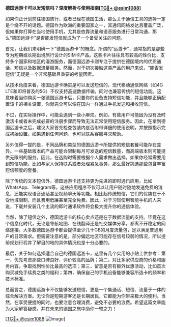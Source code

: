 **德国远游卡可以发短信吗？深度解析与使用指南[[TG💪+ @esim1088](https://t.me/s/esim1088)]**

如果你正计划前往德国旅行，或者已经在德国生活，那么关于通信工具的选择一定是个绕不开的话题。德国作为欧洲的重要国家之一，其通讯网络发达且覆盖广泛，但如果你打算在当地使用手机，尤其是依靠流量和语音服务进行日常沟通，那么“德国远游卡”是否能发短信就成为了一个备受关注的问题。

首先，让我们来明确一下“德国远游卡”的概念。所谓的“远游卡”，通常指的是那些专为短期或长期出境旅行设计的SIM卡产品。这些卡片往往具有较高的性价比，支持多个国家和地区的漫游服务，而德国远游卡则专注于提供在德国境内的优质通话、短信以及数据流量服务。然而，对于初次接触这类产品的用户来说，“能否发短信”无疑是一个非常基础且重要的考量因素。

从技术角度来看，德国远游卡确实是可以发送短信的。现代移动通信网络（如4G LTE和即将普及的5G）不仅支持高速数据传输，同时也兼容传统的短信功能。这意味着当你购买一张德国远游卡后，只要你的设备支持短信功能，并且能够正确配置该卡的相关设置，你就完全可以像在国内一样通过手机发送和接收短信。

不过，在实际操作中，可能会遇到一些小麻烦。例如，有些用户可能因为没有及时激活卡或者未完成必要的注册步骤而导致无法正常使用短信服务。因此，在拿到德国远游卡之后，建议大家首先检查包装内是否附带详细的使用说明，并按照指示完成初始设置。如果遇到任何问题，也可以联系客服寻求帮助。

另外值得一提的是，不同品牌和类型的德国远游卡所提供的短信套餐可能存在差异。一些基础版本的产品可能会限制每月可发送的短信数量，而高端版本则可能提供无限制的服务。因此，在选购时需要根据个人需求做出选择。如果你经常需要用到短信功能，比如与家人保持联系或者处理紧急事务，那么最好挑选那些包含丰富短信额度的套餐。

除了传统的文本短信外，德国远游卡还支持更为先进的即时通讯应用，比如WhatsApp、Telegram等。这些应用程序不仅可以让用户随时随地发送免费的消息，还能实现语音通话甚至视频聊天等功能。相比起传统短信，它们的优势在于不受地域限制，而且费用低廉甚至完全免费。因此，对于习惯使用智能手机的人来说，下载并安装几个主流的即时通讯软件将会极大提升你的通信体验。

当然，除了短信之外，德国远游卡的核心卖点还是在于数据流量的支持。毕竟在这个信息化时代，无论是导航地图、在线翻译还是社交媒体分享，都离不开稳定的网络连接。大多数德国远游卡都会提供至少几十GB的月度流量包，足以满足普通用户的日常需求。但需要注意的是，部分偏远地区可能存在信号较弱的情况，所以提前规划行程并了解目的地的具体情况也是十分必要的。

最后，关于如何选择适合自己的德国远游卡，这里有几个实用的小贴士供参考：第一，优先考虑那些口碑良好、评价较高的品牌；第二，对比多家供应商的价格和服务内容，争取找到性价比最高的选项；第三，留意是否有额外优惠活动，比如首次购买减免手续费之类的福利；第四，确保自己的手机设备能够兼容所选卡的频率和技术标准。

总而言之，德国远游卡不仅能够发送短信，更是一个集通话、短信、流量于一体的综合解决方案。无论你是短期游客还是长期居民，它都能为你带来极大的便利。当然，在享受便捷的同时，也要注意合理消费，避免不必要的浪费。希望这篇文章能为大家解答疑惑，并在未来的德国之旅中助你一臂之力！

[[TG💪+ @esim1088](https://t.me/s/esim1088) ![Image](https://i.postimg.cc/4NQfJmqS/Snipaste-2025-05-13-00-14-12.png)]